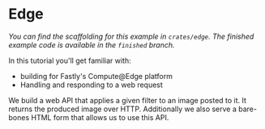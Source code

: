 # Edge

_You can find the scaffolding for this example in `crates/edge`.
The finished example code is available in the `finished` branch._

In this tutorial you'll get familiar with:

* building for Fastly's Compute@Edge platform
* Handling and responding to a web request

We build a web API that applies a given filter to an image posted to it.
It returns the produced image over HTTP.
Additionally we also serve a bare-bones HTML form that allows us to use this API.
